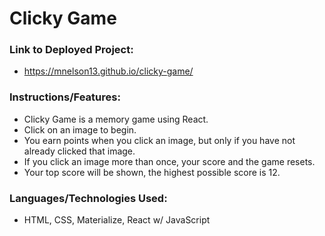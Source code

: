 # Clicky Game

### Link to Deployed Project:
* https://mnelson13.github.io/clicky-game/

### Instructions/Features:
* Clicky Game is a memory game using React.
* Click on an image to begin.
* You earn points when you click an image, but only if you have not already clicked that image.
* If you click an image more than once, your score and the game resets.
* Your top score will be shown, the highest possible score is 12.

### Languages/Technologies Used:
* HTML, CSS, Materialize, React w/ JavaScript